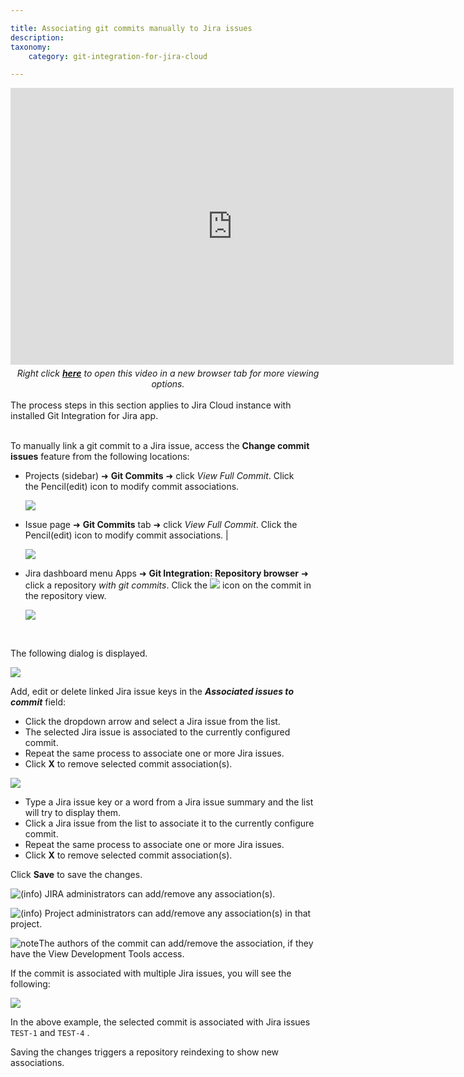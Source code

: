 ```yaml
---

title: Associating git commits manually to Jira issues
description:
taxonomy:
    category: git-integration-for-jira-cloud

---
```


<div class='embed-container embed-container--16-10'>
    <iframe width='709' height='443' src='https://fast.wistia.com/embed/iframe/cq3r68b9ou?videoFoam=true' frameborder='0' allowfullscreen ></iframe>
</div>

<div align='center' style='margin-top: 5px;'>
    <i>Right click <a href='https://bigbrassband.wistia.com/medias/cq3r68b9ou'><b>here</b></a> to open this video in a new browser tab for more viewing options.</i>
</div>
<br>

<div class="bbb-callout bbb--info">
    <div class="irow">
    <div class="ilogobox">
        <span class="logoimg"></span>
    </div>
    <div class="imsgbox">
        The process steps in this section applies to Jira Cloud instance with installed Git Integration for Jira app.
    </div>
    </div>
</div>
<br>

To manually link a git commit to a Jira issue, access the **Change commit issues** feature from the following locations:

*   Projects (sidebar) ➜ **Git Commits** ➜ click _View Full Commit_. Click the Pencil(edit) icon to modify commit associations.

    ![](/wp-content/uploads/gij-gitcloud-view-full-commit-dlg-sel.png)

*   Issue page ➜ **Git Commits** tab ➜ click _View Full Commit_. Click the Pencil(edit) icon to modify commit associations. |

    ![](/wp-content/uploads/gij-gitcloud-view-full-commit-issue-page-sel.png)

*   Jira dashboard menu Apps ➜ **Git Integration: Repository browser** ➜ click a repository _with git commits_. Click the <img src='/wp-content/uploads/gij-edit-icon-dark.png' /> icon on the commit in the repository view.

    ![](/wp-content/uploads/gij-gitcloud-repo-browser-assoc-sel-with-browse.png)

<br>

The following dialog is displayed.

![](/wp-content/uploads/gij-gitcloud-assoc-commits-dlg-dropdown.png)

Add, edit or delete linked Jira issue keys in the _**Associated issues to commit**_ field:

*   Click the dropdown arrow and select a Jira issue from the list.
*   The selected Jira issue is associated to the currently configured commit.
*   Repeat the same process to associate one or more Jira issues.
*   Click **X** to remove selected commit association(s).

![](/wp-content/uploads/gij-gitcloud-assoc-commits-dlg-typetext.png)

*   Type a Jira issue key or a word from a Jira issue summary and the list will try to display them.
*   Click a Jira issue from the list to associate it to the currently configure commit.
*   Repeat the same process to associate one or more Jira issues.
*   Click **X** to remove selected commit association(s).

Click **Save** to save the changes.

![(info)](/wp-content/uploads/bbb-info-20.png) JIRA administrators can add/remove any association(s).

![(info)](/wp-content/uploads/bbb-info-20.png) Project administrators can add/remove any association(s) in that project.

![note](/wp-content/uploads/bbb-alert-20.png)The authors of the commit can add/remove the association, if they have the View Development Tools access.


If the commit is associated with multiple Jira issues, you will see the following:

![](/wp-content/uploads/gij-gitcloud-assoc-commits-dlg-multiple.png)

In the above example, the selected commit is associated with Jira issues `TEST-1` and `TEST-4` .

<div class="bbb-callout bbb--info">
    <div class="irow">
    <div class="ilogobox">
        <span class="logoimg"></span>
    </div>
    <div class="imsgbox">
        Saving the changes triggers a repository reindexing to show new associations.
    </div>
    </div>
</div>
<br>

